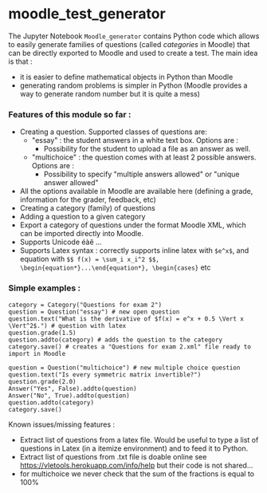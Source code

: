 # moodle_test_generator

The Jupyter Notebook `Moodle_generator` contains Python code which allows to easily generate families of questions (called *categories* in Moodle) that can be directly exported to Moodle and used to create a test. The main idea is that : 
- it is easier to define mathematical objects in Python than Moodle
- generating random problems is simpler in Python (Moodle provides a way to generate random number but it is quite a mess)

### Features of this module so far :
- Creating a question. Supported classes of questions are:
    -  "essay" : the student answers in a white text box. Options are :
        - Possibility for the student to upload a file as an answer as well. 
    -  "multichoice" : the question comes with at least 2 possible answers. Options are :
        - Possibility to specify "multiple answers allowed" or "unique answer allowed"
- All the options available in Moodle are available here (defining a grade, information for the grader, feedback, etc)
- Creating a category (family) of questions
- Adding a question to a given category
- Export a category of questions under the format Moodle XML, which can be imported directly into Moodle.
- Supports Unicode éàê ...
- Supports Latex syntax : correctly supports inline latex with `$e^x$`, and equation with `$$ f(x) = \sum_i x_i^2 $$, \begin{equation*}...\end{equation*}, \begin{cases}` etc

### Simple examples : 


    category = Category("Questions for exam 2")
    question = Question("essay") # new open question
    question.text("What is the derivative of $f(x) = e^x + 0.5 \Vert x \Vert^2$.") # question with latex
    question.grade(1.5)
    question.addto(category) # adds the question to the category
    category.save() # creates a "Questions for exam 2.xml" file ready to import in Moodle

    question = Question("multichoice") # new multiple choice question
    question.text("Is every symmetric matrix invertible?")
    question.grade(2.0)
    Answer("Yes", False).addto(question)
    Answer("No", True).addto(question) 
    question.addto(category) 
    category.save()

 
Known issues/missing features :
- Extract list of questions from a latex file. Would be useful to type a list of questions in Latex (in a itemize environment) and to feed it to Python.
- Extract list of questions from .txt file is doable online see https://vletools.herokuapp.com/info/help but their code is not shared...
- for multichoice we never check that the sum of the fractions is equal to 100% 
